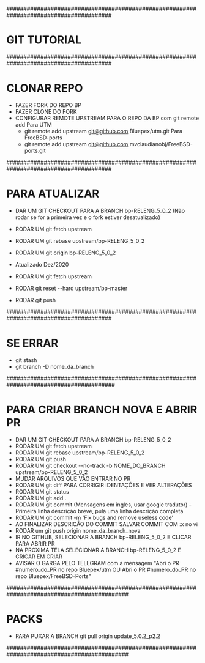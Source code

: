 #######################################################################################
# GIT TUTORIAL
#######################################################################################

# CLONAR REPO #
- FAZER FORK DO REPO BP
- FAZER CLONE DO FORK
- CONFIGURAR REMOTE UPSTREAM PARA O REPO DA BP com git remote add
	Para UTM
	 - git remote add upstream git@github.com:Bluepex/utm.git
	Para FreeBSD-ports
	 - git remote add upstream git@github.com:mvclaudianobj/FreeBSD-ports.git

#######################################################################################
# PARA ATUALIZAR #
- DAR UM GIT CHECKOUT PARA A BRANCH bp-RELENG_5_0_2 (Não rodar se for a primeira vez e o fork estiver desatualizado)
- RODAR UM git fetch upstream
- RODAR UM git rebase upstream/bp-RELENG_5_0_2
- RODAR UM git origin bp-RELENG_5_0_2

- Atualizado Dez/2020
- RODAR UM git fetch upstream
- RODAR git reset --hard upstream/bp-master
- RODAR git push

#######################################################################################
# SE ERRAR #
- git stash
- git branch -D nome_da_branch

########################################################################################
# PARA CRIAR BRANCH NOVA E ABRIR PR #
- DAR UM GIT CHECKOUT PARA A BRANCH bp-RELENG_5_0_2
- RODAR UM git fetch upstream
- RODAR UM git rebase upstream/bp-RELENG_5_0_2
- RODAR UM git push
- RODAR UM git checkout --no-track -b NOME_DO_BRANCH upstream/bp-RELENG_5_0_2
- MUDAR ARQUIVOS QUE VÃO ENTRAR NO PR
- RODAR UM git diff PARA CORRIGIR IDENTAÇÕES E VER ALTERAÇÕES
- RODAR UM git status
- RODAR UM git add .
- RODAR UM git commit (Mensagens em ingles, usar google tradutor) - Primeira linha descrição breve, pula uma linha descrição completa
- RODAR UM git commit -m 'Fix bugs and remove useless code'
- AO FINALIZAR DESCRIÇÃO DO COMMIT SALVAR COMMIT COM :x no vi
- RODAR um git push origin nome_da_branch_nova
- IR NO GITHUB, SELECIONAR A BRANCH bp-RELENG_5_0_2 E CLICAR PARA ABRIR PR
- NA PROXIMA TELA SELECIONAR A BRANCH bp-RELENG_5_0_2 E CRICAR EM CRIAR
- AVISAR O GARGA PELO TELEGRAM com a mensagem "Abri o PR #numero_do_PR no repo Bluepex/utm OU Abri o PR #numero_do_PR no repo Bluepex/FreeBSD-Ports"


############################################################################################
# PACKS #
- PARA PUXAR A BRANCH
git pull origin update_5.0.2_p2.2

############################################################################################
